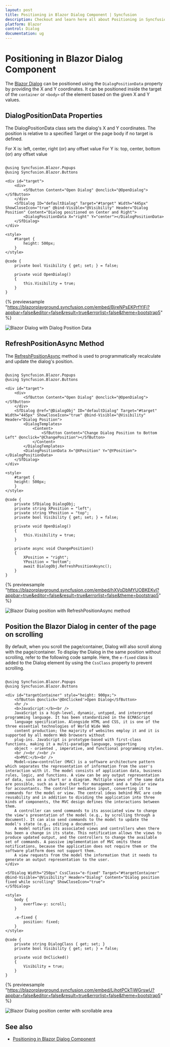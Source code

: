 ```yaml
---
layout: post
title: Positioning in Blazor Dialog Component | Syncfusion
description: Checkout and learn here all about Positioning in Syncfusion Blazor Dialog component and much more details.
platform: Blazor
control: Dialog
documentation: ug
---
```


# Positioning in Blazor Dialog Component

The [Blazor Dialog](https://www.syncfusion.com/blazor-components/blazor-modal-dialog) can be positioned using the `DialogPositionData` property by providing the X and Y coordinates. It can be positioned inside the target of the `container` or `<body>` of the element based on the given X and Y values.

## DialogPositionData Properties

The DialogPositionData class sets the dialog's X and Y coordinates. The position is relative to a specified Target or the page body if no target is defined.

For X is: left, center, right (or) any offset value
For Y is: top, center, bottom (or) any offset value

```cshtml

@using Syncfusion.Blazor.Popups
@using Syncfusion.Blazor.Buttons

<div id="target">
    <div>
        <SfButton Content="Open Dialog" @onclick="@OpenDialog"></SfButton>
    </div>
    <SfDialog ID="defaultDialog" Target="#target" Width="445px" ShowCloseIcon="true" @bind-Visible="@Visibility" Header="Dialog Position" Content="Dialog positioned on Center and Right">
        <DialogPositionData X="right" Y="center"></DialogPositionData>
    </SfDialog>
</div>

<style>
    #target {
        height: 500px;
    }
</style>

@code {
    private bool Visibility { get; set; } = false;

    private void OpenDialog()
    {
        this.Visibility = true;
    }
}

```

{% previewsample "https://blazorplayground.syncfusion.com/embed/BjreNPsEKPrfYlFi?appbar=false&editor=false&result=true&errorlist=false&theme=bootstrap5" %}

![Blazor Dialog with Dialog Position Data](./images/blazor-dialog-position-data.gif)

## RefreshPositionAsync Method

The [RefreshPositionAsync](https://help.syncfusion.com/cr/blazor/Syncfusion.Blazor.Popups.SfDialog.html#Syncfusion_Blazor_Popups_SfDialog_RefreshPositionAsync) method is used to programmatically recalculate and update the dialog's position.

```cshtml

@using Syncfusion.Blazor.Popups
@using Syncfusion.Blazor.Buttons

<div id="target">
    <div>
        <SfButton Content="Open Dialog" @onclick="@OpenDialog"></SfButton>
    </div>
    <SfDialog @ref="@DialogObj" ID="defaultDialog" Target="#target" Width="445px" ShowCloseIcon="true" @bind-Visible="@Visibility" Header="Dialog Position">
        <DialogTemplates>
            <Content>
                <SfButton Content="Change Dialog Position to Bottom Left" @onclick="@ChangePosition"></SfButton>
            </Content>
        </DialogTemplates>
        <DialogPositionData X="@XPosition" Y="@YPosition"></DialogPositionData>
    </SfDialog>
</div>

<style>
    #target {
    height: 500px;
    }
</style>

@code {
    private SfDialog DialogObj;
    private string XPosition = "left";
    private string YPosition = "top";
    private bool Visibility { get; set; } = false;

    private void OpenDialog()
    {
        this.Visibility = true;
    }

    private async void ChangePosition()
    {
        XPosition = "right";
        YPosition = "bottom";
        await DialogObj.RefreshPositionAsync();
    }
}

```

{% previewsample "https://blazorplayground.syncfusion.com/embed/hXVoDbMYUOBKEKvI?appbar=true&editor=false&result=true&errorlist=false&theme=bootstrap5" %}

![Blazor Dialog position with RefreshPositionAsync method](./images/blazor-dialog-position-refresh-method.gif)

## Position the Blazor Dialog in center of the page on scrolling

By default, when you scroll the page/container, Dialog will also scroll along with the page/container. To display the Dialog in the same position without scrolling, refer to the following code sample. Here, the `e-fixed` class is added to the Dialog element by using the `CssClass` property to prevent scrolling.

```cshtml

@using Syncfusion.Blazor.Popups
@using Syncfusion.Blazor.Buttons

<div id="targetContainer" style="height: 900px;">
    <SfButton @onclick='@OnClicked'>Open Dialog</SfButton>
    <hr />
    <b>JavaScript:</b><br />
    JavaScript is a high-level, dynamic, untyped, and interpreted programming language. It has been standardized in the ECMAScript
    language specification. Alongside HTML and CSS, it is one of the three essential technologies of World Wide Web
    content production; the majority of websites employ it and it is supported by all modern Web browsers without
    plug-ins. JavaScript is prototype-based with first-class functions, making it a multi-paradigm language, supporting
    object - oriented , imperative, and functional programming styles.
    <br /><br /><br />
    <b>MVC:</b><br />
    Model–view–controller (MVC) is a software architecture pattern which separates the representation of information from the user's interaction with it. The model consists of application data, business rules, logic, and functions. A view can be any output representation of data, such as a chart or a diagram. Multiple views of the same data are possible, such as a bar chart for management and a tabular view for accountants. The controller mediates input, converting it to commands for the model or view. The central ideas behind MVC are code reusability and in addition to dividing the application into three kinds of components, the MVC design defines the interactions between them.
    A controller can send commands to its associated view to change the view's presentation of the model (e.g., by scrolling through a document). It can also send commands to the model to update the model's state (e.g., editing a document).
    A model notifies its associated views and controllers when there has been a change in its state. This notification allows the views to produce updated output, and the controllers to change the available set of commands. A passive implementation of MVC omits these notifications, because the application does not require them or the software platform does not support them.
    A view requests from the model the information that it needs to generate an output representation to the user.
</div>

<SfDialog Width="250px" CssClass="e-fixed" Target="#targetContainer" @bind-Visible="@Visibility" Header="Dialog" Content="Dialog position fixed while scrolling" ShowCloseIcon="true">
</SfDialog>

<style>
    body {
        overflow-y: scroll;
    }

    .e-fixed {
        position: fixed;
    }
</style>

@code {
    private string DialogClass { get; set; }
    private bool Visibility { get; set; } = false;

    private void OnClicked()
    {
        Visibility = true;
    }
}

```

{% previewsample "https://blazorplayground.syncfusion.com/embed/LjhotPCkTjWGrswU?appbar=false&editor=false&result=true&errorlist=false&theme=bootstrap5" %}

![Blazor Dialog position center with scrollable area](./images/blazor-dialog-position-center-scrollable.gif)

## See also

* [Positioning in Blazor Dialog Component](https://blazor.syncfusion.com/demos/dialog/positioning)